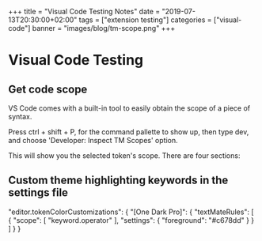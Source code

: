 +++
title = "Visual Code Testing Notes"
date = "2019-07-13T20:30:00+02:00"
tags = ["extension testing"]
categories = ["visual-code"]
banner = "images/blog/tm-scope.png"
+++

# Visual Code Testing

## Get code scope

VS Code comes with a built-in tool to easily obtain the scope of a piece of syntax.

Press ctrl + shift + P, for the command pallette to show up, then type dev, and choose 'Developer: Inspect TM Scopes' option.

This will show you the selected token's scope. There are four sections:

## Custom theme highlighting keywords in the settings file

"editor.tokenColorCustomizations": {
        "[One Dark Pro]": {
            "textMateRules": [
                {
                    "scope": [
                        "keyword.operator"
                    ],
                    "settings": {
                        "foreground": "#c678dd"
                    }
                }
            ]
        }
    }